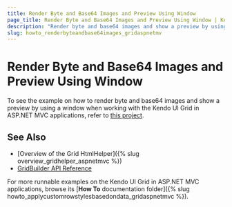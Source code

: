 ```yaml
---
title: Render Byte and Base64 Images and Preview Using Window
page_title: Render Byte and Base64 Images and Preview Using Window | Kendo UI Grid HtmlHelper
description: "Render byte and base64 images and show a preview by using a window when working with the Kendo UI Grid in ASP.NET MVC applications."
slug: howto_renderbyteandbase64images_gridaspnetmv
---
```


# Render Byte and Base64 Images and Preview Using Window

To see the example on how to render byte and base64 images and show a preview by using a window when working with the Kendo UI Grid in ASP.NET MVC applications, refer to [this project](https://github.com/telerik/ui-for-aspnet-mvc-examples/tree/master/grid/grid-render-byte-and-base64-images-and-show-preview-using-window).

## See Also

* [Overview of the Grid HtmlHelper]({% slug overview_gridhelper_aspnetmvc %})
* [GridBuilder API Reference](/api/Kendo.Mvc.UI.Fluent/GridBuilder)

For more runnable examples on the Kendo UI Grid in ASP.NET MVC applications, browse its [**How To** documentation folder]({% slug howto_applycustomrowstylesbasedondata_gridaspnetmvc %}).

